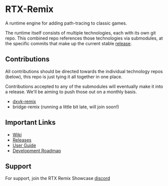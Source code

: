 # RTX-Remix

A runtime engine for adding path-tracing to classic games.

The runtime itself consists of multiple technologies, each with its own git repo.  This combined repo references those technologies via submodules, at the specific commits that make up the current stable [release](https://github.com/NVIDIAGameWorks/rtx-remix/releases).


## Contributions

All contributions should be directed towards the individual technology repos (below), this repo is just tying it all together in one place.  

Contributions accepted to any of the submodules will eventually make it into a release.  We'll be aiming to push those out on a monthly basis.

* [dxvk-remix](https://github.com/NVIDIAGameWorks/dxvk-remix/)
* bridge-remix (running a little bit late, will join soon!)


## Important Links

* [Wiki](https://github.com/NVIDIAGameWorks/rtx-remix/wiki)
* [Releases](https://github.com/NVIDIAGameWorks/rtx-remix/releases)
* [User Guide](https://github.com/NVIDIAGameWorks/rtx-remix/wiki/runtime-user-guide)
* [Development Roadmap](https://github.com/NVIDIAGameWorks/rtx-remix/wiki/roadmap)


## Support

For support, join the RTX Remix Showcase [discord](https://discord.gg/j6sh7JD3v9)

